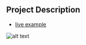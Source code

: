 ## Project Description

* [live example](https://tae898.github.io/website-templates/sb-admin)

![alt text](https://github.com/learning-zone/website-templates/blob/master/assets/sb-admin.png "sb-admin")
